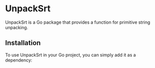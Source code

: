 # UnpackSrt

UnpackSrt is a Go package that provides a function for primitive string unpacking.

## Installation

To use UnpackSrt in your Go project, you can simply add it as a dependency:



